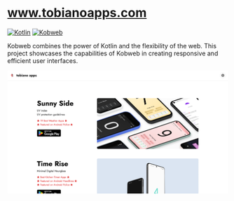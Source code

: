 # www.tobianoapps.com

[![Kotlin](https://img.shields.io/badge/Kotlin-1.9.23-blueviolet?logo=kotlin)](http://kotlinlang.org)
[![Kobweb](https://img.shields.io/badge/Kobweb-0.18.0-blue?logo=kotlin)](https://kobweb.varabyte.com/)

Kobweb combines the power of Kotlin and the flexibility of the web. This project showcases the capabilities of Kobweb in creating responsive and efficient user interfaces.

![](tobianoapps_landing.png)
